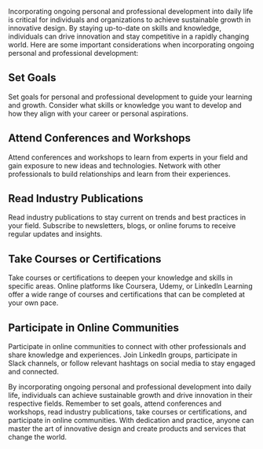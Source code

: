 
Incorporating ongoing personal and professional development into daily life is critical for individuals and organizations to achieve sustainable growth in innovative design. By staying up-to-date on skills and knowledge, individuals can drive innovation and stay competitive in a rapidly changing world. Here are some important considerations when incorporating ongoing personal and professional development:

Set Goals
---------

Set goals for personal and professional development to guide your learning and growth. Consider what skills or knowledge you want to develop and how they align with your career or personal aspirations.

Attend Conferences and Workshops
--------------------------------

Attend conferences and workshops to learn from experts in your field and gain exposure to new ideas and technologies. Network with other professionals to build relationships and learn from their experiences.

Read Industry Publications
--------------------------

Read industry publications to stay current on trends and best practices in your field. Subscribe to newsletters, blogs, or online forums to receive regular updates and insights.

Take Courses or Certifications
------------------------------

Take courses or certifications to deepen your knowledge and skills in specific areas. Online platforms like Coursera, Udemy, or LinkedIn Learning offer a wide range of courses and certifications that can be completed at your own pace.

Participate in Online Communities
---------------------------------

Participate in online communities to connect with other professionals and share knowledge and experiences. Join LinkedIn groups, participate in Slack channels, or follow relevant hashtags on social media to stay engaged and connected.

By incorporating ongoing personal and professional development into daily life, individuals can achieve sustainable growth and drive innovation in their respective fields. Remember to set goals, attend conferences and workshops, read industry publications, take courses or certifications, and participate in online communities. With dedication and practice, anyone can master the art of innovative design and create products and services that change the world.
